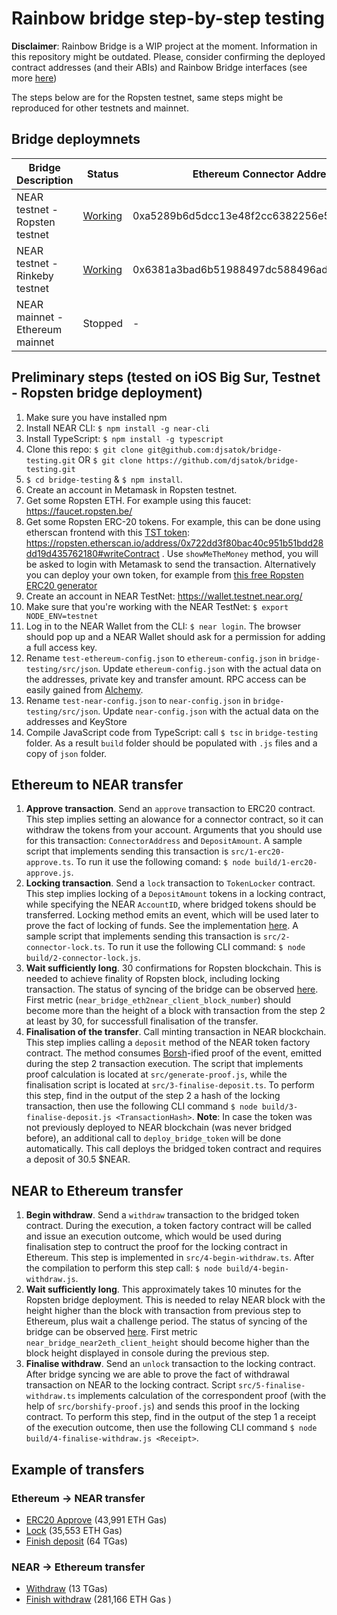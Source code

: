 # Rainbow bridge step-by-step testing

**Disclaimer**: Rainbow Bridge is a WIP project at the moment. Information in this repository might be outdated. Please, consider confirming the deployed contract addresses (and their ABIs) and Rainbow Bridge interfaces (see more [here](https://github.com/near/rainbow-bridge))

The steps below are for the Ropsten testnet, same steps might be reproduced for other testnets and mainnet.

## Bridge deploymnets

| Bridge Description              | Status      | Ethereum Connector Address                 | NEAR Connector Account |
|---------------------------------|-------------|--------------------------------------------|------------------------|
| NEAR testnet - Ropsten testnet  | [Working](https://explorer.testnet.near.org/accounts/ropsten.testnet)   | 0xa5289b6d5dcc13e48f2cc6382256e51589849f86 | f290121.ropsten.testnet |
| NEAR testnet - Rinkeby testnet  | [Working](https://explorer.testnet.near.org/accounts/rinkeby.testnet) | 0x6381a3bad6b51988497dc588496ad1177d1650ea | f030221.rinkeby.testnet | 
| NEAR mainnet - Ethereum mainnet | Stopped | - | - |

## Preliminary steps (tested on iOS Big Sur, Testnet - Ropsten bridge deployment)

1. Make sure you have installed npm
2. Install NEAR CLI: `$ npm install -g near-cli`
3. Install TypeScript: `$ npm install -g typescript`
4. Clone this repo: `$ git clone git@github.com:djsatok/bridge-testing.git` OR `$ git clone https://github.com/djsatok/bridge-testing.git`
5. `$ cd bridge-testing` & `$ npm install`.
6. Create an account in Metamask in Ropsten testnet.
7. Get some Ropsten ETH. For example using this faucet: https://faucet.ropsten.be/
8. Get some Ropsten ERC-20 tokens. For example, this can be done using etherscan frontend with this [TST token](https://github.com/uzyn/ERC20-TST): https://ropsten.etherscan.io/address/0x722dd3f80bac40c951b51bdd28dd19d435762180#writeContract . Use `showMeTheMoney` method, you will be asked to login with Metamask to send the transaction. Alternatively you can deploy your own token, for example from [this free Ropsten ERC20 generator](https://vittominacori.github.io/erc20-generator/)
9. Create an account in NEAR TestNet: https://wallet.testnet.near.org/
10. Make sure that you're working with the NEAR TestNet: `$ export NODE_ENV=testnet`
11. Log in to the NEAR Wallet from the CLI: `$ near login`. The browser should pop up and a NEAR Wallet should ask for a permission for adding a full access key.
12. Rename `test-ethereum-config.json` to `ethereum-config.json` in `bridge-testing/src/json`. Update `ethereum-config.json` with the actual data on the addresses, private key and transfer amount. RPC access can be easily gained from [Alchemy](https://www.alchemyapi.io/).
13. Rename `test-near-config.json` to `near-config.json` in `bridge-testing/src/json`. Update `near-config.json` with the actual data on the addresses and KeyStore
14. Compile JavaScript code from TypeScript: call `$ tsc` in `bridge-testing` folder. As a result `build` folder should be populated with `.js` files and a copy of `json` folder.


## Ethereum to NEAR transfer
1. **Approve transaction**. Send an `approve` transaction to ERC20 contract. This step implies setting an alowance for a connector contract, so it can withdraw the tokens from your account. Arguments that you should use for this transaction: `ConnectorAddress` and `DepositAmount`. A sample script that implements sending this transaction is `src/1-erc20-approve.ts`. To run it use the following comand: `$ node build/1-erc20-approve.js`.
2. **Locking transaction**. Send a `lock` transaction to `TokenLocker` contract. This step implies locking of a `DepositAmount` tokens in a locking contract, while specifying the NEAR `AccountID`, where bridged tokens should be transferred. Locking method emits an event, which will be used later to prove the fact of locking of funds. See the implementation [here](https://github.com/near/rainbow-token-connector/blob/master/erc20-connector/contracts/ERC20Locker.sol#L32-L35). A sample script that implements sending this transaction is `src/2-connector-lock.ts`. To run it use the following CLI command: `$ node build/2-connector-lock.js`.
3. **Wait sufficiently long**. 30 confirmations for Ropsten blockchain. This is needed to achieve finality of Ropsten block, including locking transaction. The status of syncing of the bridge can be observed [here](http://35.235.76.186:8002/metrics). First metric (`near_bridge_eth2near_client_block_number`) should become more than the height of a block with transaction from the step 2 at least by 30, for successfull finalisation of the transfer.
4. **Finalisation of the transfer**. Call minting transaction in NEAR blockchain. This step implies calling a `deposit` method of the NEAR token factory contract. The method consumes [Borsh](https://github.com/near/borsh)-ified proof of the event, emitted during the step 2 transaction execution. The script that implements proof calculation is located at `src/generate-proof.js`, while the finalisation script is located at `src/3-finalise-deposit.ts`. To perform this step, find in the output of the step 2 a hash of the locking transaction, then use the following CLI command `$ node build/3-finalise-deposit.js <TransactionHash>`. **Note**: In case the token was not previously deployed to NEAR blockchain (was never bridged before), an additional call to `deploy_bridge_token` will be done automatically. This call deploys the bridged token contract and requires a deposit of 30.5 $NEAR.

## NEAR to Ethereum transfer
1. **Begin withdraw**. Send a `withdraw` transaction to the bridged token contract. During the execution, a token factory contract will be called and issue an execution outcome, which would be used during finalisation step to contruct the proof for the locking contract in Ethereum. This step is implemented in `src/4-begin-withdraw.ts`. After the compilation to perform this step call: `$ node build/4-begin-withdraw.js`.
2. **Wait sufficiently long**. This approximately takes 10 minutes for the Ropsten bridge deployment. This is needed to relay NEAR block with the height higher than the block with transaction from previous step to Ethereum, plus wait a challenge period. The status of syncing of the bridge can be observed [here](http://35.235.76.186:8001/metrics). First metric `near_bridge_near2eth_client_height` should become higher than the block height displayed in console during the previous step.
3. **Finalise withdraw**. Send an `unlock` transaction to the locking contract. After bridge syncing we are able to prove the fact of withdrawal transaction on NEAR to the locking contract. Script `src/5-finalise-withdraw.ts` implements calculation of the correspondent proof (with the help of `src/borshify-proof.js`) and sends this proof in the locking contract. To perform this step, find in the output of the step 1 a receipt of the execution outcome, then use the following CLI command `$ node build/4-finalise-withdraw.js <Receipt>`.

## Example of transfers
### Ethereum -> NEAR transfer

* [ERC20 Approve](https://ropsten.etherscan.io/tx/0x512371d971f01e685f33b5467ca90ecdf46006ea67678ab038424386df73cd2e) (43,991 ETH Gas)
* [Lock](https://ropsten.etherscan.io/tx/0x41c00b577fa26423085015f96f82210c2cf41072893f94c27b4bffa95f0fe630) (35,553 ETH Gas)
* [Finish deposit](https://explorer.testnet.near.org/transactions/3mruBRRobVE3PpEQtYwKFr57b4ofznjfhpM7yHMw31VY) (64 TGas)

### NEAR -> Ethereum transfer

* [Withdraw](https://explorer.testnet.near.org/transactions/92f7YviCxGy7qH4nPeyQAyYpTs3656d2sh3fyFJ6g2Bj) (13 TGas)
* [Finish withdraw](https://ropsten.etherscan.io/tx/0xdf672bb71d79d55ad3b7cd24c4d4b4ed46c110421a571b999b1b8e4d8643bf36) (281,166 ETH Gas )
